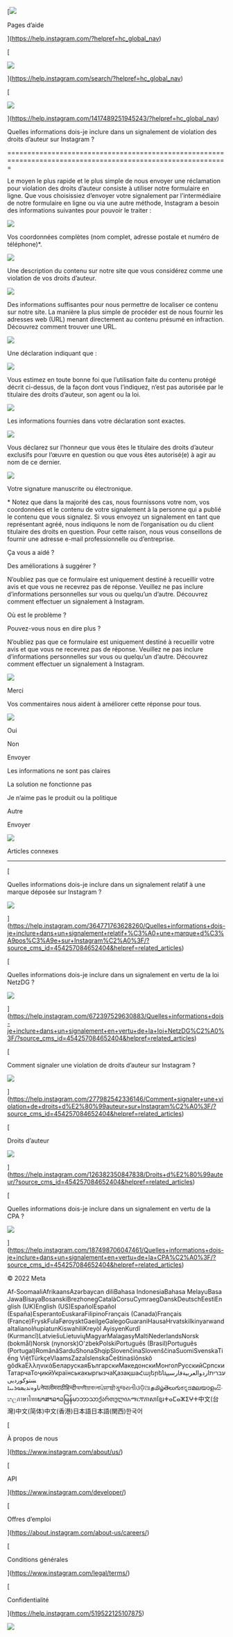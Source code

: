 [![](https://static.xx.fbcdn.net/rsrc.php/v3/yt/r/Qsnwn9_aldv.png)

Pages d’aide



](https://help.instagram.com/?helpref=hc_global_nav)

[

![](https://static.xx.fbcdn.net/rsrc.php/v3/yw/r/vdPsHdBRNzK.png)

](https://help.instagram.com/search/?helpref=hc_global_nav)

[

![](https://static.xx.fbcdn.net/rsrc.php/v3/yd/r/IiN-pb91qbY.png)

](https://help.instagram.com/1417489251945243/?helpref=hc_global_nav)

Quelles informations dois-je inclure dans un signalement de violation des droits d’auteur sur Instagram ?


=============================================================================================================

Le moyen le plus rapide et le plus simple de nous envoyer une réclamation pour violation des droits d’auteur consiste à utiliser notre formulaire en ligne. Que vous choisissiez d’envoyer votre signalement par l’intermédiaire de notre formulaire en ligne ou via une autre méthode, Instagram a besoin des informations suivantes pour pouvoir le traiter :

![](https://static.xx.fbcdn.net/rsrc.php/v3/y9/r/kw_DObTHKd4.png)

Vos coordonnées complètes (nom complet, adresse postale et numéro de téléphone)\*.

![](https://static.xx.fbcdn.net/rsrc.php/v3/y9/r/kw_DObTHKd4.png)

Une description du contenu sur notre site que vous considérez comme une violation de vos droits d’auteur.

![](https://static.xx.fbcdn.net/rsrc.php/v3/y9/r/kw_DObTHKd4.png)

Des informations suffisantes pour nous permettre de localiser ce contenu sur notre site. La manière la plus simple de procéder est de nous fournir les adresses web (URL) menant directement au contenu présumé en infraction. Découvrez comment trouver une URL.

![](https://static.xx.fbcdn.net/rsrc.php/v3/y9/r/kw_DObTHKd4.png)

Une déclaration indiquant que :

![](https://static.xx.fbcdn.net/rsrc.php/v3/y9/r/kw_DObTHKd4.png)

Vous estimez en toute bonne foi que l’utilisation faite du contenu protégé décrit ci-dessus, de la façon dont vous l’indiquez, n’est pas autorisée par le titulaire des droits d’auteur, son agent ou la loi.

![](https://static.xx.fbcdn.net/rsrc.php/v3/y9/r/kw_DObTHKd4.png)

Les informations fournies dans votre déclaration sont exactes.

![](https://static.xx.fbcdn.net/rsrc.php/v3/y9/r/kw_DObTHKd4.png)

Vous déclarez sur l’honneur que vous êtes le titulaire des droits d’auteur exclusifs pour l’œuvre en question ou que vous êtes autorisé(e) à agir au nom de ce dernier.

![](https://static.xx.fbcdn.net/rsrc.php/v3/y9/r/kw_DObTHKd4.png)

Votre signature manuscrite ou électronique.

\* Notez que dans la majorité des cas, nous fournissons votre nom, vos coordonnées et le contenu de votre signalement à la personne qui a publié le contenu que vous signalez. Si vous envoyez un signalement en tant que représentant agréé, nous indiquons le nom de l’organisation ou du client titulaire des droits en question. Pour cette raison, nous vous conseillons de fournir une adresse e-mail professionnelle ou d’entreprise.

Ça vous a aidé ?

Des améliorations à suggérer ?

N’oubliez pas que ce formulaire est uniquement destiné à recueillir votre avis et que vous ne recevrez pas de réponse. Veuillez ne pas inclure d’informations personnelles sur vous ou quelqu’un d’autre. Découvrez comment effectuer un signalement à Instagram.

Où est le problème ?

Pouvez-vous nous en dire plus ?

N’oubliez pas que ce formulaire est uniquement destiné à recueillir votre avis et que vous ne recevrez pas de réponse. Veuillez ne pas inclure d’informations personnelles sur vous ou quelqu’un d’autre. Découvrez comment effectuer un signalement à Instagram.

![](https://static.xx.fbcdn.net/rsrc.php/v3/yQ/r/0OF8ZJw1h8t.png)

Merci

Vos commentaires nous aident à améliorer cette réponse pour tous.

![](https://static.xx.fbcdn.net/rsrc.php/v3/yL/r/6sou1dxuoLK.png)

Oui

Non

Envoyer

Les informations ne sont pas claires

La solution ne fonctionne pas

Je n’aime pas le produit ou la politique

Autre

Envoyer

![](https://static.xx.fbcdn.net/rsrc.php/v3/y5/r/fZgvlsmLJyG.png)

Articles connexes


---------------------

[

Quelles informations dois-je inclure dans un signalement relatif à une marque déposée sur Instagram ?

![](https://static.xx.fbcdn.net/rsrc.php/v3/yQ/r/vi7bfAYv3qL.png)





](https://help.instagram.com/364771763628260/Quelles+informations+dois-je+inclure+dans+un+signalement+relatif+%C3%A0+une+marque+d%C3%A9pos%C3%A9e+sur+Instagram%C2%A0%3F/?source_cms_id=454257084652404&helpref=related_articles)

[

Quelles informations dois-je inclure dans un signalement en vertu de la loi NetzDG ?

![](https://static.xx.fbcdn.net/rsrc.php/v3/yQ/r/vi7bfAYv3qL.png)





](https://help.instagram.com/672397529630883/Quelles+informations+dois-je+inclure+dans+un+signalement+en+vertu+de+la+loi+NetzDG%C2%A0%3F/?source_cms_id=454257084652404&helpref=related_articles)

[

Comment signaler une violation de droits d’auteur sur Instagram ?

![](https://static.xx.fbcdn.net/rsrc.php/v3/yQ/r/vi7bfAYv3qL.png)





](https://help.instagram.com/277982542336146/Comment+signaler+une+violation+de+droits+d%E2%80%99auteur+sur+Instagram%C2%A0%3F/?source_cms_id=454257084652404&helpref=related_articles)

[

Droits d’auteur

![](https://static.xx.fbcdn.net/rsrc.php/v3/yQ/r/vi7bfAYv3qL.png)





](https://help.instagram.com/126382350847838/Droits+d%E2%80%99auteur/?source_cms_id=454257084652404&helpref=related_articles)

[

Quelles informations dois-je inclure dans un signalement en vertu de la CPA ?

![](https://static.xx.fbcdn.net/rsrc.php/v3/yQ/r/vi7bfAYv3qL.png)







](https://help.instagram.com/187498706047461/Quelles+informations+dois-je+inclure+dans+un+signalement+en+vertu+de+la+CPA%C2%A0%3F/?source_cms_id=454257084652404&helpref=related_articles)

© 2022 Meta

Af-SoomaaliAfrikaansAzərbaycan diliBahasa IndonesiaBahasa MelayuBasa JawaBisayaBosanskiBrezhonegCatalàCorsuCymraegDanskDeutschEestiEnglish (UK)English (US)EspañolEspañol (España)EsperantoEuskaraFilipinoFrançais (Canada)Français (France)FryskFulaFøroysktGaeilgeGalegoGuaraniHausaHrvatskiIkinyarwandaItalianoIñupiatunKiswahiliKreyòl AyisyenKurdî (Kurmancî)LatviešuLietuviųMagyarMalagasyMaltiNederlandsNorsk (bokmål)Norsk (nynorsk)O'zbekPolskiPortuguês (Brasil)Português (Portugal)RomânăSarduShonaShqipSlovenčinaSlovenščinaSuomiSvenskaTiếng ViệtTürkçeVlaamsZazaÍslenskaČeštinaślōnskŏ gŏdkaΕλληνικάБеларускаяБългарскиМакедонскиМонголРусскийСрпскиТатарчаТоҷикӣУкраїнськакыргызчаҚазақшаՀայերենעבריתاردوالعربيةفارسیپښتوکوردیی ناوەندیܣܘܪܝܝܐनेपालीमराठीहिन्दीঅসমীয়াবাংলাਪੰਜਾਬੀગુજરાતીଓଡ଼ିଆதமிழ்తెలుగుಕನ್ನಡമലയാളംසිංහලภาษาไทยພາສາລາວမြန်မာဘာသာქართულიአማርኛភាសាខ្មែរⵜⴰⵎⴰⵣⵉⵖⵜ中文(台灣)中文(简体)中文(香港)日本語日本語(関西)한국어

[

À propos de nous



](https://www.instagram.com/about/us/)

[

API



](https://www.instagram.com/developer/)

[

Offres d’emploi



](https://about.instagram.com/about-us/careers/)

[

Conditions générales



](https://www.instagram.com/legal/terms/)

[

Confidentialité



](https://help.instagram.com/519522125107875)

![](https://static.xx.fbcdn.net/rsrc.php/v3/y-/r/FG1eOzoMS7V.png)